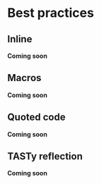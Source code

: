 # Best practices

## Inline
**Coming soon**

## Macros
**Coming soon**

## Quoted code
**Coming soon**

## TASTy reflection
**Coming soon**
